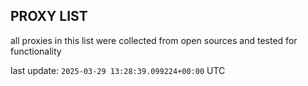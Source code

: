 ## PROXY LIST

all proxies in this list were collected from open sources and tested for functionality

last update: `2025-03-29 13:28:39.099224+00:00` UTC